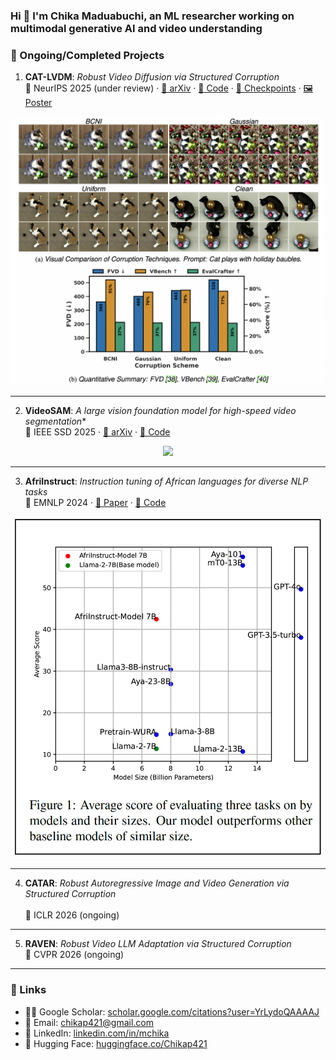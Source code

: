 <h3 align="left">Hi 👋 I'm Chika Maduabuchi, an ML researcher working on multimodal generative AI and video understanding</h3>

<h3 align="left">🚀 Ongoing/Completed Projects</h3>

1) **CAT-LVDM**: *Robust Video Diffusion via Structured Corruption* <br>
📍 NeurIPS 2025 (under review) · [📄 arXiv](https://arxiv.org/abs/2505.21545) · [🧠 Code](https://github.com/chikap421/catlvdm) · [🤗 Checkpoints](https://huggingface.co/Chikap421/catlvdm-checkpoints/tree/main) · [🖼️ Poster](https://github.com/chikap421/catlvdm/blob/main/assets/poster_acvss25_CAT-LVDM.pdf)

<div align="center">
  <img src="assets/catlvdm.png" width="500"/>
</div>

---

2) **VideoSAM**: *A large vision foundation model for high-speed video segmentation** <br>
📍 IEEE SSD 2025 · [📄 arXiv](https://arxiv.org/abs/2410.21304) · [🧠 Code](https://github.com/chikap421/videosam)

<div align="center">
  <img src="assets/videosam_teaser_plot.png" width="500"/>
</div>

---

3) **AfriInstruct**: *Instruction tuning of African languages for diverse NLP tasks* <br>
📍 EMNLP 2024 · [📄 Paper](https://aclanthology.org/2024.findings-emnlp.793/) · [🧠 Code](https://github.com/chikap421/AfriInstruct)

<div align="center">
  <img src="assets/afriinstruct_teaser.png" width="500"/>
</div>

---

4) **CATAR**: *Robust Autoregressive Image and Video Generation via Structured Corruption* <br>  
📍 ICLR 2026 (ongoing)

---

5) **RAVEN**: *Robust Video LLM Adaptation via Structured Corruption* <br> 
📍 CVPR 2026 (ongoing)

---

<h3 align="left">🔗 Links</h3>

- 👨‍🎓 Google Scholar: [scholar.google.com/citations?user=YrLydoQAAAAJ](https://scholar.google.com/citations?user=YrLydoQAAAAJ&hl=en)  
- 📧 Email: [chikap421@gmail.com](mailto:chikap421@gmail.com)  
- 🔗 LinkedIn: [linkedin.com/in/mchika](https://www.linkedin.com/in/mchika/)  
- 🧠 Hugging Face: [huggingface.co/Chikap421](https://huggingface.co/Chikap421)  
